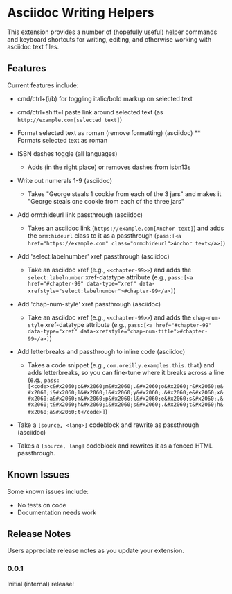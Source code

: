 # Asciidoc Writing Helpers

This extension provides a number of (hopefully useful) helper commands and keyboard shortcuts for writing, editing, and otherwise working with asciidoc text files.

## Features

Current features include:

* cmd/ctrl+(i/b) for toggling italic/bold markup on selected text

* cmd/ctrl+shift+l paste link around selected text (as `http://example.com[selected text]`)

* Format selected text as roman (remove formatting) (asciidoc)
** Formats selected text as roman

* ISBN dashes toggle (all languages)
    * Adds (in the right place) or removes dashes from isbn13s

* Write out numerals 1-9 (asciidoc)
    * Takes "George steals 1 cookie from each of the 3 jars" and makes it "George steals one cookie from each of the three jars"

* Add orm:hideurl link passthrough (asciidoc)
    * Takes an asciidoc link (`https://example.com[Anchor text]`) and adds the `orm:hideurl` class to it as a passthrough (`pass:[<a href="https://example.com" class="orm:hideurl">Anchor text</a>]`)

* Add 'select:labelnumber' xref passthrough (asciidoc)
    * Take an asciidoc xref (e.g., `<<chapter-99>>`) and adds the `select:labelnumber` xref-datatype attribute (e.g., `pass:[<a href="#chapter-99" data-type="xref" data-xrefstyle="select:labelnumber">#chapter-99</a>]`)

* Add 'chap-num-style' xref passthrough (asciidoc)
    * Take an asciidoc xref (e.g., `<<chapter-99>>`) and adds the `chap-num-style` xref-datatype attribute (e.g., `pass:[<a href="#chapter-99" data-type="xref" data-xrefstyle="chap-num-title">#chapter-99</a>]`)

* Add letterbreaks and passthrough to inline code (asciidoc)
    * Takes a code snippet (e.g., `com.oreilly.examples.this.that`) and adds letterbreaks, so you can fine-tune where it breaks across a line (e.g., `pass:[<code>c&#x2060;o&#x2060;m&#x2060;.&#x2060;o&#x2060;r&#x2060;e&#x2060;i&#x2060;l&#x2060;l&#x2060;y&#x2060;.&#x2060;e&#x2060;x&#x2060;a&#x2060;m&#x2060;p&#x2060;l&#x2060;e&#x2060;s&#x2060;.&#x2060;t&#x2060;h&#x2060;i&#x2060;s&#x2060;.&#x2060;t&#x2060;h&#x2060;a&#x2060;t</code>]`)

* Take a `[source, <lang>]` codeblock and rewrite as passthrough (asciidoc)
* Takes a `[source, lang]` codeblock and rewrites it as a fenced HTML passthrough.


## Known Issues

Some known issues include:

- No tests on code
- Documentation needs work

## Release Notes

Users appreciate release notes as you update your extension.

### 0.0.1

Initial (internal) release!

<!--
## Features

Describe specific features of your extension including screenshots of your extension in action. Image paths are relative to this README file.

For example if there is an image subfolder under your extension project workspace:

\!\[feature X\]\(images/feature-x.png\)

> Tip: Many popular extensions utilize animations. This is an excellent way to show off your extension! We recommend short, focused animations that are easy to follow.

## Requirements

If you have any requirements or dependencies, add a section describing those and how to install and configure them.

## Extension Settings

Include if your extension adds any VS Code settings through the `contributes.configuration` extension point.

For example:

This extension contributes the following settings:

* `myExtension.enable`: enable/disable this extension
* `myExtension.thing`: set to `blah` to do something

## Known Issues

Calling out known issues can help limit users opening duplicate issues against your extension.

## Release Notes

Users appreciate release notes as you update your extension.

### 1.0.0

Initial release of ...

### 1.0.1

Fixed issue #.

### 1.1.0

Added features X, Y, and Z.

-----------------------------------------------------------------------------------------------------------
## Following extension guidelines

Ensure that you've read through the extensions guidelines and follow the best practices for creating your extension.

* [Extension Guidelines](https://code.visualstudio.com/api/references/extension-guidelines)

## Working with Markdown

**Note:** You can author your README using Visual Studio Code.  Here are some useful editor keyboard shortcuts:

* Split the editor (`Cmd+\` on macOS or `Ctrl+\` on Windows and Linux)
* Toggle preview (`Shift+CMD+V` on macOS or `Shift+Ctrl+V` on Windows and Linux)
* Press `Ctrl+Space` (Windows, Linux) or `Cmd+Space` (macOS) to see a list of Markdown snippets

### For more information

* [Visual Studio Code's Markdown Support](http://code.visualstudio.com/docs/languages/markdown)
* [Markdown Syntax Reference](https://help.github.com/articles/markdown-basics/)

**Enjoy!**
-->